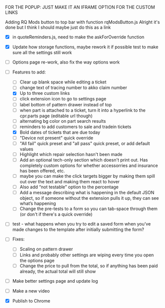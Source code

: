 FOR THE POPUP: JUST MAKE IT AN IFRAME OPTION FOR THE CUSTOM LINKS

Adding RQ Mods button to top bar with function rqModsButton.js
Alright it's done but I think I should maybe just do this as a link



- [x] in quoteReminders.js, need to make the askForOverride function

- [x] Update how storage functions, maybe rework it if possible
test to make sure all the settings still work
- [ ] Options page re-work, also fix the way options work
- [ ] Features to add:
    - [ ] Clear up blank space while editing a ticket
    - [ ] change text of tracing number to akko claim number
    - [x] Up to three custom links
    - [ ] click extension icon to go to settings page
    - [ ] label bottom of pattern drawer instead of top
    - [ ] when part is attached to a ticket, turn it into a hyperlink to the cpr.parts page (editable url though)
    - [ ] alternating bg color on part search results
    - [ ] reminders to add customers to sale and tradein tickets
    - [x] Bold dates of tickets that are due today
    - [ ] "Device not present" quick override
    - [ ] "All fail" quick preset and "all pass" quick preset, or add default values
    - [ ] Highlight which repair selection hasn't been made
    - [ ] Add an optional tech-only section which doesn't print out. Has completely custom options for whether accessorries and insurance has been offered, etc.
    - [ ] maybe you can make the click targets bigger by making them spill out over the text and making them react to hover
    - [ ] Also add “not testable” option to the percentage
    - [ ] Add a message describing what is happening in the default JSON object, so if someone without the extension pulls it up, they can see what’s happening
    - [ ] Change the pre-tests to a form so you can tab-space through them (or don't if there's a quick override)
- [ ] test - what happens when you try to edit a saved form when you’ve made changes to the template after initially submitting the form?



- [ ] Fixes:
    - [ ] Scaling on pattern drawer
    - [ ] Links and probably other settings are wiping every time you open the options page
    - [ ] Change the price to pull from the total, so if anything has been paid already, the actual total will still show

- [ ] Make better settings page and update log
- [ ] Make a new video
- [x] Publish to Chrome
